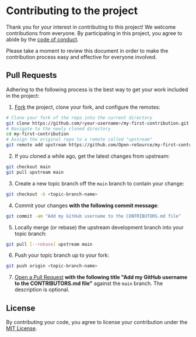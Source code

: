 # Contributing to the project

Thank you for your interest in contributing to this project! We welcome contributions from everyone. By participating in this project, you agree to abide by the [code of conduct](CODE_OF_CONDUCT.md).

Please take a moment to review this document in order to make the contribution process easy and effective for everyone involved.

## Pull Requests

Adhering to the following process is the best way to get your work included in the project:

1. [Fork](https://help.github.com/articles/fork-a-repo/) the project, clone your fork, and configure the remotes:

  ```bash
  # Clone your fork of the repo into the current directory
  git clone https://github.com/<your-username>/my-first-contribution.git
  # Navigate to the newly cloned directory
  cd my-first-contribution
  # Assign the original repo to a remote called "upstream"
  git remote add upstream https://github.com/Open-reSource/my-first-contribution.git
  ```

2. If you cloned a while ago, get the latest changes from upstream:

  ```bash
  git checkout main
  git pull upstream main
  ```

3. Create a new topic branch off the `main` branch to contain your change:

  ```bash
  git checkout -b <topic-branch-name>
  ```

4. Commit your changes **with the following commit message**: 

  ```bash
  git commit -am "Add my GitHub username to the CONTRIBUTORS.md file"
  ```

5. Locally merge (or rebase) the upstream development branch into your topic branch:

  ```bash
  git pull [--rebase] upstream main
  ```

6. Push your topic branch up to your fork:

  ```bash
  git push origin <topic-branch-name>
  ```

7. [Open a Pull Request](https://help.github.com/articles/about-pull-requests/) **with the following title "Add my GitHub username to the CONTRIBUTORS.md file"** against the `main` branch. The description is optional.

## License

By contributing your code, you agree to license your contribution under the [MIT License](LICENSE).
